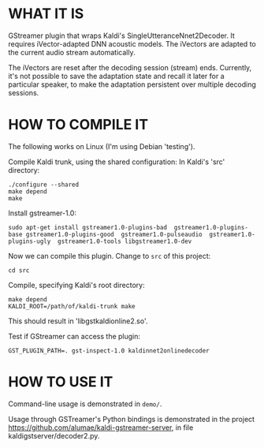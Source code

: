 # WHAT IT IS


GStreamer plugin that wraps Kaldi's SingleUtteranceNnet2Decoder. It requires iVector-adapted
DNN acoustic models. The iVectors are adapted to the current audio stream automatically.

The iVectors are reset after the decoding session (stream) ends.
Currently, it's not possible to save the adaptation state and recall it later
for a particular speaker, to make the adaptation persistent over multiple decoding
sessions.


# HOW TO COMPILE IT

The following works on Linux (I'm using Debian 'testing').

Compile Kaldi trunk, using the shared configuration:
In Kaldi's 'src' directory:

    ./configure --shared
    make depend
    make

Install gstreamer-1.0:

    sudo apt-get install gstreamer1.0-plugins-bad  gstreamer1.0-plugins-base gstreamer1.0-plugins-good  gstreamer1.0-pulseaudio  gstreamer1.0-plugins-ugly  gstreamer1.0-tools libgstreamer1.0-dev

Now we can compile this plugin. Change to `src` of this project:

    cd src

Compile, specifying Kaldi's root directory:

    make depend
    KALDI_ROOT=/path/of/kaldi-trunk make

This should result in 'libgstkaldionline2.so'.

Test if GStreamer can access the plugin:

    GST_PLUGIN_PATH=. gst-inspect-1.0 kaldinnet2onlinedecoder


# HOW TO USE IT

Command-line usage is demonstrated in `demo/`.

Usage through GSTreamer's Python bindings is demonstrated in the project
https://github.com/alumae/kaldi-gstreamer-server, in file kaldigstserver/decoder2.py.



